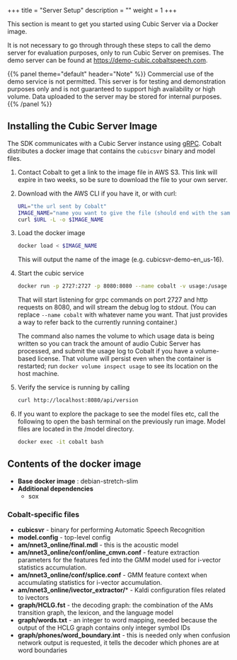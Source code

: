 +++
title = "Server Setup"
description = ""
weight = 1
+++

This section is meant to get you started using Cubic Server via a Docker image.

It is not necessary to go through through these steps to call the demo server for evaluation purposes, only to run Cubic Server on premises.  The demo server can be found at https://demo-cubic.cobaltspeech.com.

{{% panel theme="default" header="Note" %}}
Commercial use of the demo service is not permitted. This server is for testing and demonstration purposes only and is not guaranteed to support high availability or high volume. Data uploaded to the server may be stored for internal purposes.
{{% /panel %}}

## Installing the Cubic Server Image

The SDK communicates with a Cubic Server instance using [gRPC](https://grpc.io).  Cobalt distributes a docker image that contains the `cubicsvr` binary and model files.

<!--more-->

1. Contact Cobalt to get a link to the image file in AWS S3.  This link will expire in two weeks, so be sure to download the file to your own server.

2. Download with the AWS CLI if you have it, or with curl:

    ```bash
    URL="the url sent by Cobalt"
    IMAGE_NAME="name you want to give the file (should end with the same extension as the url, usually bz2)"
    curl $URL -L -o $IMAGE_NAME
    ```

3. Load the docker image

    ```bash
    docker load < $IMAGE_NAME
    ```

    This will output the name of the image (e.g. cubicsvr-demo-en_us-16).

4. Start the cubic service

    ```bash
    docker run -p 2727:2727 -p 8080:8080 --name cobalt -v usage:/usage cubicsvr-demo-en_us-16
    ```

    That will start listening for grpc commands on port 2727 and http requests on 8080, and will stream the debug log to stdout.  (You can replace `--name cobalt` with whatever name you want.  That just provides a way to refer back to the currently running container.) 

    The command also names the volume to which usage data is being written so you can track the amount of audio Cubic Server has processed, and submit the usage log to Cobalt if you have a volume-based license. That volume will persist even when the container is restarted; run `docker volume inspect usage` to see its location on the host machine.

5. Verify the service is running by calling

    ```bash
    curl http://localhost:8080/api/version
    ```

6. If you want to explore the package to see the model files etc, call the following to open the bash terminal on the previously run image.  Model files are located in the /model directory.

    ```bash
    docker exec -it cobalt bash
    ```

## Contents of the docker image

- **Base docker image** : debian-stretch-slim
- **Additional dependencies**
  - sox

### Cobalt-specific files

- **cubicsvr** - binary for performing Automatic Speech Recognition
- **model.config** - top-level config
- **am/nnet3_online/final.mdl** - this is the acoustic model
- **am/nnet3_online/conf/online_cmvn.conf** - feature extraction parameters for the features fed into the GMM model used for i-vector statistics accumulation.
- **am/nnet3_online/conf/splice.conf** - GMM feature context when accumulating statistics for i-vector accumulation. 
- **am/nnet3_online/ivector_extractor/*** - Kaldi configuration files related to ivectors  
- **graph/HCLG.fst** - the decoding graph: the combination of the AMs transition graph, the lexicon, and the language model
- **graph/words.txt** - an integer to word mapping, needed because the output of the HCLG graph contains only integer symbol IDs
- **graph/phones/word_boundary.int** - this is needed only when confusion network output is requested, it tells the decoder which phones are at word boundaries
